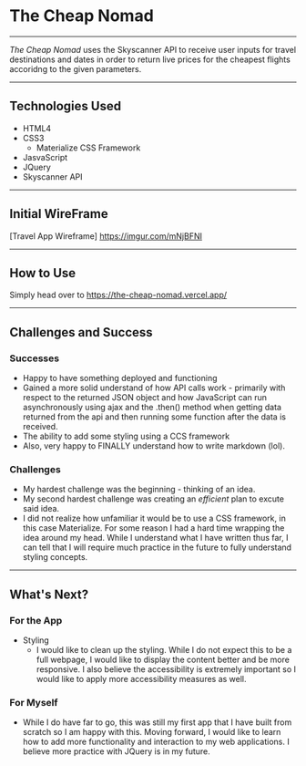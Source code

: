 # The Cheap Nomad

--- 

 *The Cheap Nomad* uses the Skyscanner API to receive user inputs for travel destinations and dates in order to return live prices for the cheapest flights accoridng to the given parameters.

--- 

## Technologies Used

- HTML4
- CSS3
    - Materialize CSS Framework 
- JasvaScript
- JQuery
- Skyscanner API

--- 

## Initial WireFrame

[Travel App Wireframe] https://imgur.com/mNjBFNI 

---

## How to Use

Simply head over to https://the-cheap-nomad.vercel.app/

---

## Challenges and Success

### Successes
- Happy to have something deployed and functioning
- Gained a more solid understand of how API calls work - primarily with respect to the returned JSON object and how JavaScript can run asynchronously using ajax and the .then() method when getting data returned from the api and then running some function after the data is received.
- The ability to add some styling using a CCS framework
- Also, very happy to FINALLY understand how to write markdown (lol).

### Challenges

- My hardest challenge was the beginning - thinking of an idea.
- My second hardest challenge was creating an *efficient* plan to excute said idea.
- I did not realize how unfamiliar it would be to use a CSS framework, in this case Materialize. For some reason I had a hard time wrapping the idea around my head. While I understand what I have written thus far, I can tell that I will require much practice in the future to fully understand styling concepts.

---

## What's Next?

### For the App
- Styling 
  - I would like to clean up the styling. While I do not expect this to be a full webpage, I would like to display the content better and be more responsive. I also believe the accessibility is extremely important so I would like to apply more accessibility measures as well.

### For Myself
- While I do have far to go, this was still my first app that I have built from scratch so I am happy with this. Moving forward, I would like to learn how to add more functionality and interaction to my web applications. I believe more practice with JQuery is in my  future. 





